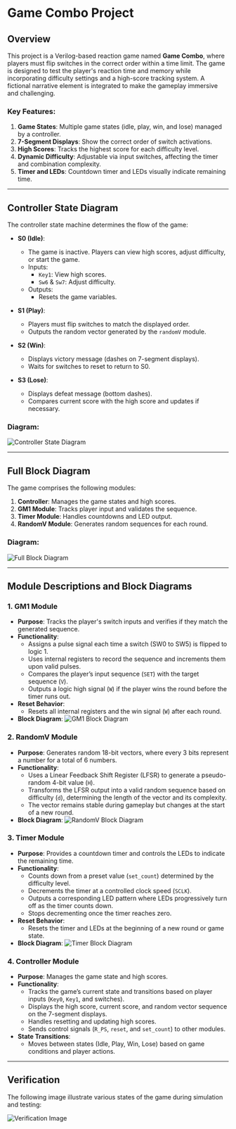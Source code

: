 # Game Combo Project

## Overview

This project is a Verilog-based reaction game named **Game Combo**, where players must flip switches in the correct order within a time limit. The game is designed to test the player's reaction time and memory while incorporating difficulty settings and a high-score tracking system. A fictional narrative element is integrated to make the gameplay immersive and challenging.

### Key Features:
1. **Game States**: Multiple game states (idle, play, win, and lose) managed by a controller.
2. **7-Segment Displays**: Show the correct order of switch activations.
3. **High Scores**: Tracks the highest score for each difficulty level.
4. **Dynamic Difficulty**: Adjustable via input switches, affecting the timer and combination complexity.
5. **Timer and LEDs**: Countdown timer and LEDs visually indicate remaining time.

---

## Controller State Diagram

The controller state machine determines the flow of the game:

- **S0 (Idle)**: 
  - The game is inactive. Players can view high scores, adjust difficulty, or start the game.
  - Inputs:
    - `Key1`: View high scores.
    - `Sw6` & `Sw7`: Adjust difficulty.
  - Outputs:
    - Resets the game variables.

- **S1 (Play)**: 
  - Players must flip switches to match the displayed order.
  - Outputs the random vector generated by the `randomV` module.

- **S2 (Win)**: 
  - Displays victory message (dashes on 7-segment displays).
  - Waits for switches to reset to return to S0.

- **S3 (Lose)**: 
  - Displays defeat message (bottom dashes).
  - Compares current score with the high score and updates if necessary.

### Diagram:

![Controller State Diagram](Controller-state-diagram.PNG)

---

## Full Block Diagram

The game comprises the following modules:

1. **Controller**: Manages the game states and high scores.
2. **GM1 Module**: Tracks player input and validates the sequence.
3. **Timer Module**: Handles countdowns and LED output.
4. **RandomV Module**: Generates random sequences for each round.

### Diagram:

![Full Block Diagram](Full-Block-Diagram.PNG)

---

## Module Descriptions and Block Diagrams

### 1. GM1 Module
- **Purpose**: Tracks the player's switch inputs and verifies if they match the generated sequence.
- **Functionality**:
  - Assigns a pulse signal each time a switch (SW0 to SW5) is flipped to logic 1.
  - Uses internal registers to record the sequence and increments them upon valid pulses.
  - Compares the player’s input sequence (`SET`) with the target sequence (`V`).
  - Outputs a logic high signal (`W`) if the player wins the round before the timer runs out.
- **Reset Behavior**:
  - Resets all internal registers and the win signal (`W`) after each round.
- **Block Diagram**:
  ![GM1 Block Diagram](GM1.PNG)

### 2. RandomV Module
- **Purpose**: Generates random 18-bit vectors, where every 3 bits represent a number for a total of 6 numbers.
- **Functionality**:
  - Uses a Linear Feedback Shift Register (LFSR) to generate a pseudo-random 4-bit value (`H`).
  - Transforms the LFSR output into a valid random sequence based on difficulty (`d`), determining the length of the vector and its complexity.
  - The vector remains stable during gameplay but changes at the start of a new round.
- **Block Diagram**:
  ![RandomV Block Diagram](RandomV.PNG)

### 3. Timer Module
- **Purpose**: Provides a countdown timer and controls the LEDs to indicate the remaining time.
- **Functionality**:
  - Counts down from a preset value (`set_count`) determined by the difficulty level.
  - Decrements the timer at a controlled clock speed (`SCLK`).
  - Outputs a corresponding LED pattern where LEDs progressively turn off as the timer counts down.
  - Stops decrementing once the timer reaches zero.
- **Reset Behavior**:
  - Resets the timer and LEDs at the beginning of a new round or game state.
- **Block Diagram**:
  ![Timer Block Diagram](Timer.PNG)

### 4. Controller Module
- **Purpose**: Manages the game state and high scores.
- **Functionality**:
  - Tracks the game’s current state and transitions based on player inputs (`Key0`, `Key1`, and switches).
  - Displays the high score, current score, and random vector sequence on the 7-segment displays.
  - Handles resetting and updating high scores.
  - Sends control signals (`R_PS`, `reset`, and `set_count`) to other modules.
- **State Transitions**:
  - Moves between states (Idle, Play, Win, Lose) based on game conditions and player actions.


---

## Verification

The following image illustrate various states of the game during simulation and testing:


![Verification Image](Verification.PNG)


